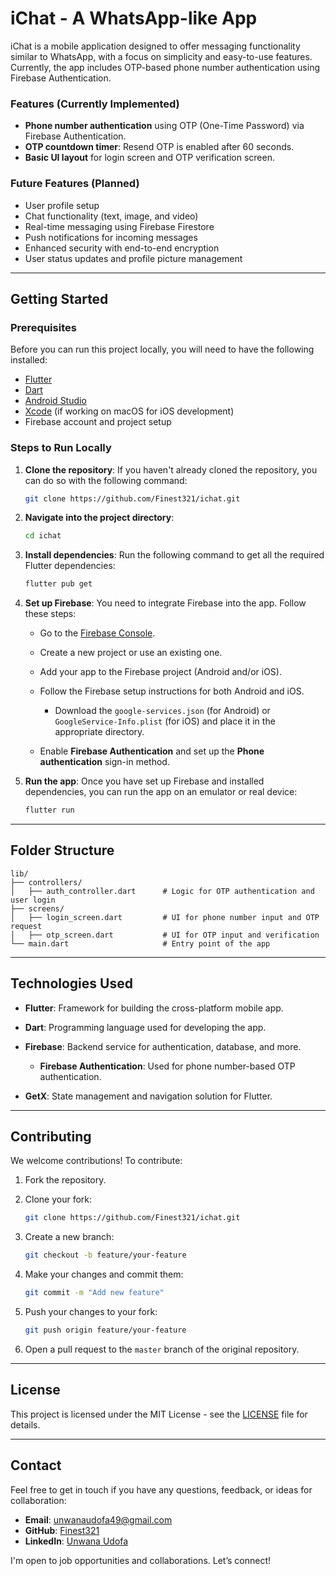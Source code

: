 

# iChat - A WhatsApp-like App

iChat is a mobile application designed to offer messaging functionality similar to WhatsApp, with a focus on simplicity and easy-to-use features. Currently, the app includes OTP-based phone number authentication using Firebase Authentication.

### Features (Currently Implemented)

* **Phone number authentication** using OTP (One-Time Password) via Firebase Authentication.
* **OTP countdown timer**: Resend OTP is enabled after 60 seconds.
* **Basic UI layout** for login screen and OTP verification screen.

### Future Features (Planned)

* User profile setup
* Chat functionality (text, image, and video)
* Real-time messaging using Firebase Firestore
* Push notifications for incoming messages
* Enhanced security with end-to-end encryption
* User status updates and profile picture management

---

## Getting Started

### Prerequisites

Before you can run this project locally, you will need to have the following installed:

* [Flutter](https://flutter.dev/docs/get-started/install)
* [Dart](https://dart.dev/get-dart)
* [Android Studio](https://developer.android.com/studio)
* [Xcode](https://developer.apple.com/xcode/) (if working on macOS for iOS development)
* Firebase account and project setup

### Steps to Run Locally

1. **Clone the repository**:
   If you haven't already cloned the repository, you can do so with the following command:

   ```bash
   git clone https://github.com/Finest321/ichat.git
   ```

2. **Navigate into the project directory**:

   ```bash
   cd ichat
   ```

3. **Install dependencies**:
   Run the following command to get all the required Flutter dependencies:

   ```bash
   flutter pub get
   ```

4. **Set up Firebase**:
   You need to integrate Firebase into the app. Follow these steps:

   * Go to the [Firebase Console](https://console.firebase.google.com/).
   * Create a new project or use an existing one.
   * Add your app to the Firebase project (Android and/or iOS).
   * Follow the Firebase setup instructions for both Android and iOS.

     * Download the `google-services.json` (for Android) or `GoogleService-Info.plist` (for iOS) and place it in the appropriate directory.
   * Enable **Firebase Authentication** and set up the **Phone authentication** sign-in method.

5. **Run the app**:
   Once you have set up Firebase and installed dependencies, you can run the app on an emulator or real device:

   ```bash
   flutter run
   ```

---

## Folder Structure

```
lib/
├── controllers/
│   ├── auth_controller.dart      # Logic for OTP authentication and user login
├── screens/
│   ├── login_screen.dart         # UI for phone number input and OTP request
│   ├── otp_screen.dart           # UI for OTP input and verification
└── main.dart                     # Entry point of the app
```

---

## Technologies Used

* **Flutter**: Framework for building the cross-platform mobile app.
* **Dart**: Programming language used for developing the app.
* **Firebase**: Backend service for authentication, database, and more.

  * **Firebase Authentication**: Used for phone number-based OTP authentication.
* **GetX**: State management and navigation solution for Flutter.

---

## Contributing

We welcome contributions! To contribute:

1. Fork the repository.

2. Clone your fork:

   ```bash
   git clone https://github.com/Finest321/ichat.git
   ```

3. Create a new branch:

   ```bash
   git checkout -b feature/your-feature
   ```

4. Make your changes and commit them:

   ```bash
   git commit -m "Add new feature"
   ```

5. Push your changes to your fork:

   ```bash
   git push origin feature/your-feature
   ```

6. Open a pull request to the `master` branch of the original repository.

---

## License

This project is licensed under the MIT License - see the [LICENSE](LICENSE) file for details.

---

## Contact

Feel free to get in touch if you have any questions, feedback, or ideas for collaboration:

* **Email**: [unwanaudofa49@gmail.com](mailto:unwanaudofa49@gmail.com)
* **GitHub**: [Finest321](https://github.com/Finest321)
* **LinkedIn**: [Unwana Udofa](https://www.linkedin.com/in/unwana-udofa-9884201a4)

I'm open to job opportunities and collaborations. Let’s connect!


